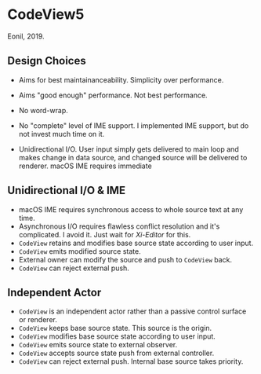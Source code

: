 CodeView5
=========
Eonil, 2019.



Design Choices
-------------------
- Aims for best maintainanceability. Simplicity over performance.
- Aims "good enough" performance. Not best performance.
- No word-wrap. 
- No "complete" level of IME support. I implemented IME support, but do not invest much time on it. 

- Unidirectional I/O. User input simply gets delivered to main loop
  and makes change in data source, and changed source will be delivered
  to renderer. macOS IME requires immediate 

Unidirectional I/O & IME
----------------------------
- macOS IME requires synchronous access to whole source text at any time.
- Asynchronous I/O requires flawless conflict resolution and it's complicated.
  I avoid it. Just wait for *Xi-Editor* for this. 
- `CodeView` retains and modifies base source state according to user input.
- `CodeView` emits modified source state.
- External owner can modify the source and push to `CodeView` back.
- `CodeView` can reject external push.

Independent Actor
----------------------
- `CodeView` is an independent actor rather than a passive control surface or renderer.
- `CodeView` keeps base source state. This source is the origin.
- `CodeView` modifies base source state according to user input.
- `CodeView` emits source state to external observer.
- `CodeView` accepts source state push from external controller.
- `CodeView` can reject external push. Internal base source takes priority.

